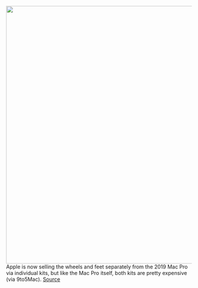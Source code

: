 <img src='https://cdn.vox-cdn.com/thumbor/EwM5eO5EyKBPvadp3tM_O--7BQI=/0x0:1000x1000/1200x800/filters:focal(420x420:580x580)/cdn.vox-cdn.com/uploads/chorus_image/image/66657034/MX572.0.png' width='700px' /><br/>
Apple is now selling the wheels and feet separately from the 2019 Mac Pro via individual kits, but like the Mac Pro itself, both kits are pretty expensive (via 9to5Mac).
<a href='https://www.theverge.com/2020/4/15/21222310/apple-mac-pro-feet-wheels-kits-stainless-steel-price-delivery'> Source <a/>